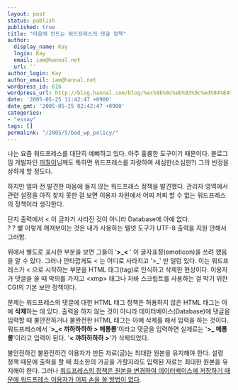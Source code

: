 ```yaml
---
layout: post
status: publish
published: true
title: "마음에 안드는 워드프레스의 댓글 정책"
author:
  display_name: Kay
  login: Kay
  email: iam@hannal.net
  url: ''
author_login: Kay
author_email: iam@hannal.net
wordpress_id: 616
wordpress_url: http://blog.hannal.com/blog/%ec%9b%8c%eb%93%9c%ed%94%84%eb%a0%88%ec%8a%a4%ec%97%90%ec%84%9c-%eb%a7%88%ec%9d%8c%ec%97%90-%ec%95%88%eb%93%9c%eb%8a%94-%ec%a0%95%ec%b1%85/
date: '2005-05-25 11:42:47 +0900'
date_gmt: '2005-05-25 02:42:47 +0900'
categories:
- "essay"
tags: []
permalink: "/2005/5/bad_wp_policy/"
---
```

<p>나는 요즘 워드프레스를 대단히 예뻐하고 있다. 아주 훌륭한 도구이기 때문이다. 블로그밈 개발자인 <a href="http://blog.blogmeme.com/stardust">꺼칠이</a>님께도 툭하면 워드프레스를 자랑하여 세심한(소심한?) 그의 빈정을 상하게 할 정도다.</p>
<p>하지만 얼마 전 발견한 마음에 들지 않는 워드프레스 정책을 발견했다. 관리자 영역에서 관련 설정을 아직 찾지 못한 걸 보면 이용자 차원에서 어찌 저찌 할 수 없는 워드프레스의 정책이라 생각한다.</p>
<p class="centerphoto"><img src="http://blog.hannal.com/wp-content/old_uploads/wp_bad_tag.gif" alt="" /><br />
단지 출력에서 &lt; 이 글자가 사라진 것이 아니라 Database에 아예 없다.<br />
? ? 쌡 이렇게 깨져보이는 것은 내가 사용하는 텔넷 도구가 UTF-8 출력을 지원 안해서 그러함.</p>
<p>위에서 별도로 표시한 부분을 보면 그들이 '<strong>>_< </strong>' 이 글자표정(emoticon)을 쓰려 했음을 알 수 있다. 그러나 안타깝게도 &lt; 는 어디로 사라지고 '>_' 만 덜렁 있다. 이는 워드프레스가 < 으로 시작하는 부분을 HTML 태그(tag)로 인식하고 삭제한 현상이다. 이용자가 댓글을 쓸 때 악의를 가지고 &lt;xmp> 태그나 자바 스크립트를 사용하는 걸 막기 위한 CGI의 기본 보안 정책이다.</p>
<p>문제는 워드프레스의 댓글에 대한 HTML 태그 정책은 허용하지 않은 HTML 태그는 아예 </strong><strong>삭제</strong>하는 데 있다. 출력을 하지 않는 것이 아니라 데이터베이스(Database)에 댓글을 입력할 때 불안전하거나 불완전한 HTML 태그는 아예 삭제를 해서 입력을 하는 것이다. 워드프레스에서 '<strong>>_< 꺄하하하하 > 메롱롱</strong>'이라고 댓글을 입력하면 실제로는 '<strong>>_ 메롱롱</strong>'이라고 입력이 된다. '<strong>&lt; 꺄하하하하 ></strong>'가 삭제되었다.</p>
<p>불안전하건 불완전하건 이용자가 만든 자료(글)는 최대한 원본을 유지해야 한다. 설령 정책 때문에 출력을 할 때 최소한의 가공을 가할지라도 입력된 자료는 최대한 원본을 유지해야 한다. 그러나 <u>워드프레스의 정책은 원본을 변경하여 데이터베이스에 저장하기 때문에 워드프레스 이용자가 어찌 손을 쓸 방법이 없다</u>.</p>
